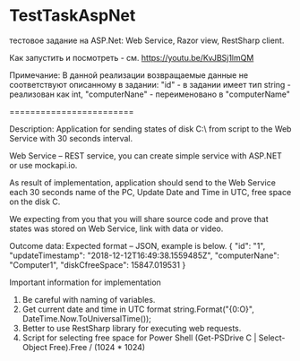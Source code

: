 # TestTaskAspNet
тестовое задание на ASP.Net: Web Service, Razor view, RestSharp client. 

Как запустить и посмотреть - см. https://youtu.be/KvJBSj1lmQM

Примечание:
В данной реализации возвращаемые данные не соответствуют описанному в задании:
"id" - в задании имеет тип string - реализован как int,
"computerNane" - переименовано в "computerName"

========================

Description: 
Application for sending states of disk C:\ from script to the Web Service with 30 seconds interval. 

Web Service – REST service, you can create simple service with ASP.NET or use mockapi.io. 

As result of implementation, application should send to the Web Service each 30 seconds name of the PC, Update Date and Time in UTC, free space on the disk C. 

We expecting from you that you will share source code and prove that states was stored on Web Service, link with data or video. 

Outcome data: 
Expected format – JSON, example is below. 
{ 
"id": "1",
"updateTimestamp": "2018-12-12T16:49:38.1559485Z", 
"computerNane": "Computer1",
"diskCfreeSpace": 15847.019531 
} 

Important information for implementation 
1. Be careful with naming of variables. 
2. Get current date and time in UTC format 
string.Format("{0:O}", DateTime.Now.ToUniversalTime()); 
3. Better to use RestSharp library for executing web requests. 
4. Script for selecting free space for Power Shell 
(Get-PSDrive C | Select-Object Free).Free / (1024 * 1024)
